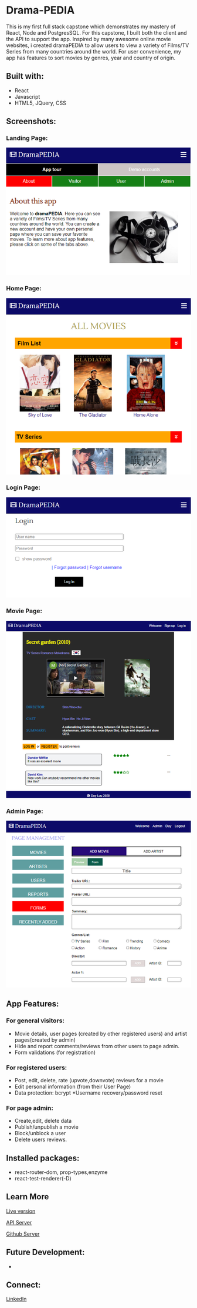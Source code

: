 # Drama-PEDIA

This is my first full stack capstone which demonstrates my mastery of React, Node and PostgresSQL. For this capstone, I built both the client and the API to support the app. Inspired by many awesome online movie websites, i created dramaPEDIA to allow users to view a variety of Films/TV Series from many countries around the world. For user convenience, my app has features to sort movies by genres, year and country of origin.

## Built with:
* React
* Javascript
* HTML5, JQuery, CSS

## Screenshots:

### Landing Page:
![Landing Page](https://github.com/DuyLuu90/First-Capstone-Client/blob/master/screenshots/LandingPage.PNG)

### Home Page:
![Home Page](https://github.com/DuyLuu90/First-Capstone-Client/blob/master/screenshots/MoviePage.PNG)

### Login Page:
![Login Page](https://github.com/DuyLuu90/First-Capstone-Client/blob/master/screenshots/LoginPage.PNG)

### Movie Page:
![Movie Page](https://github.com/DuyLuu90/First-Capstone-Client/blob/master/screenshots/MovieDetails.PNG)

### Admin Page:
![Admin Page](https://github.com/DuyLuu90/First-Capstone-Client/blob/master/screenshots/AdminPage.PNG)

## App Features:

### For general visitors: 
* Movie details, user pages (created by other registered users) and artist pages(created by admin)
* Hide and report comments/reviews from other users to page admin.
* Form validations (for registration)
### For registered users:
* Post, edit, delete, rate (upvote,downvote) reviews for a movie
* Edit personal information (from their User Page)
*  Data protection: bcrypt
*Username recovery/password reset
### For page admin:
* Create,edit, delete data
* Publish/unpublish a movie
* Block/unblock a user
* Delete users reviews.

## Installed packages:
* react-router-dom, prop-types,enzyme
* react-test-renderer(-D)

## Learn More

[Live version](https://first-capstone-client.vercel.app/)

[API Server](https://secure-caverns-32891.herokuapp.com/)

[Github Server](https://github.com/DuyLuu90/First-Capstone-Server)

## Future Development:
* 

## Connect:

[LinkedIn](https://www.linkedin.com/in/duy-luu-82234232/)

